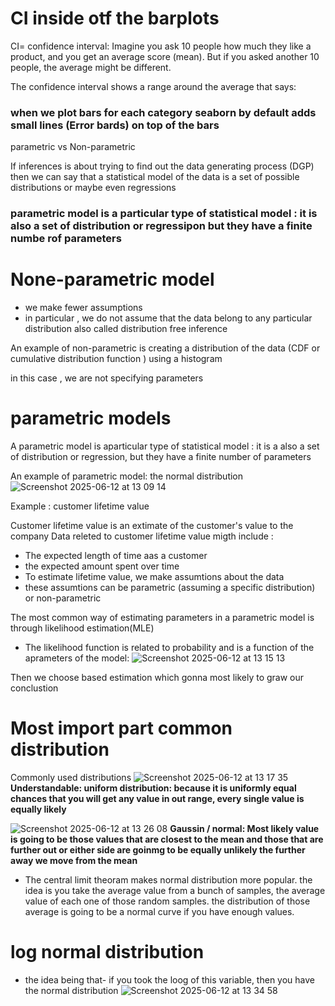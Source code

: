 # CI inside otf the barplots 
CI= confidence interval: Imagine you ask 10 people how much they like a product, and you get an average score (mean). But if you asked another 10 people, the average might be different.

The confidence interval shows a range around the average that says:

### when we plot bars for each category seaborn by default adds small lines (Error bards) on top of the bars 

parametric vs Non-parametric

If inferences is about trying to find out the data generating process (DGP)
then we can say that a statistical model of the data is a set of possible distributions or maybe even regressions

### parametric model is a particular type of statistical model : it is also a set of distribution or regressipon but they have a finite numbe rof parameters 

# None-parametric model 
- we make fewer assumptions
- in particular , we do not assume that the data belong to any particular distribution also called distribution free inference

An example of non-parametric is creating a distribution of the data (CDF or cumulative distribution function ) using a histogram

in this case , we are not specifying parameters 

# parametric models 
A parametric model is aparticular type of statistical model : it is a also a set of distribution or regression, but they have a finite number of parameters

An example of parametric model: the normal distribution 
![Screenshot 2025-06-12 at 13 09 14](https://github.com/user-attachments/assets/c53ef797-fbaa-4fd0-b3ec-2a49598931c8)

Example : customer lifetime value

Customer lifetime value is an extimate of the customer's value to the company 
Data releted to customer lifetime value migth include :
- The expected length of time aas a customer 
- the expected amount spent over time
- To estimate lifetime value, we make assumtions about the data
- these assumtions can be parametric (assuming a specific distribution) or non-parametric

The most common way of estimating parameters in a parametric model is through likelihood estimation(MLE)
- The likelihood function is related to probability and is a function of the aprameters of the model:
![Screenshot 2025-06-12 at 13 15 13](https://github.com/user-attachments/assets/168c0a33-4618-493d-8157-a394f8ff1f23)

Then we choose based estimation which gonna most likely to graw our conclustion 



# Most import part common distribution 

Commonly used distributions
![Screenshot 2025-06-12 at 13 17 35](https://github.com/user-attachments/assets/5d0d831d-88e1-484b-955c-513ceb8dcd10)
**Understandable: uniform distribution: because it is uniformly equal chances that you will get any value in out range, every single value is equally likely** 

![Screenshot 2025-06-12 at 13 26 08](https://github.com/user-attachments/assets/be606a57-f499-4fb5-92ea-438a1512f0dc)
**Gaussin / normal: Most likely value is going to be those values that are closest to the mean and those that are further out or either side are goinmg to be equally unlikely the further away we move from the mean**

- The central limit theoram makes normal distribution more popular. the idea is you take the average value from a bunch of samples, the average value of each one of those random samples. the distribution of those average is going to be a normal curve if you have enough values.

# log normal distribution
- the idea being that- if you took the loog of this variable, then you have the normal distribution
  ![Screenshot 2025-06-12 at 13 34 58](https://github.com/user-attachments/assets/c56fa367-e844-4ae1-a88f-34de259aefd8)



